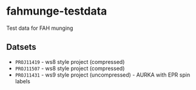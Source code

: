 # fahmunge-testdata

Test data for FAH munging

## Datsets

* `PROJ11419` - ws8 style project (compressed)
* `PROJ11507` - ws8 style project (compressed)
* `PROJ11431` - ws9 style project (uncompressed) - AURKA with EPR spin labels
